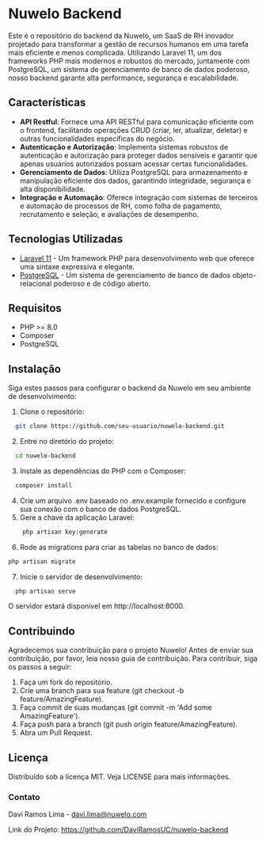# Nuwelo Backend

Este é o repositório do backend da Nuwelo, um SaaS de RH inovador projetado para transformar a gestão de recursos humanos em uma tarefa mais eficiente e menos complicada. Utilizando Laravel 11, um dos frameworks PHP mais modernos e robustos do mercado, juntamente com PostgreSQL, um sistema de gerenciamento de banco de dados poderoso, nosso backend garante alta performance, segurança e escalabilidade.

## Características

- **API Restful**: Fornece uma API RESTful para comunicação eficiente com o frontend, facilitando operações CRUD (criar, ler, atualizar, deletar) e outras funcionalidades específicas do negócio.
- **Autenticação e Autorização**: Implementa sistemas robustos de autenticação e autorização para proteger dados sensíveis e garantir que apenas usuários autorizados possam acessar certas funcionalidades.
- **Gerenciamento de Dados**: Utiliza PostgreSQL para armazenamento e manipulação eficiente dos dados, garantindo integridade, segurança e alta disponibilidade.
- **Integração e Automação**: Oferece integração com sistemas de terceiros e automação de processos de RH, como folha de pagamento, recrutamento e seleção, e avaliações de desempenho.

## Tecnologias Utilizadas

- [Laravel 11](https://laravel.com/) - Um framework PHP para desenvolvimento web que oferece uma sintaxe expressiva e elegante.
- [PostgreSQL](https://www.postgresql.org/) - Um sistema de gerenciamento de banco de dados objeto-relacional poderoso e de código aberto.

## Requisitos

- PHP >= 8.0
- Composer
- PostgreSQL

## Instalação

Siga estes passos para configurar o backend da Nuwelo em seu ambiente de desenvolvimento:

1. Clone o repositório:
```bash
  git clone https://github.com/seu-usuario/nuwelo-backend.git
```
2. Entre no diretório do projeto:
```bash
  cd nuwelo-backend
```
3. Instale as dependências do PHP com o Composer:
```bash
  composer install
```
4. Crie um arquivo .env baseado no .env.example fornecido e configure sua conexão com o banco de dados PostgreSQL.
5. Gere a chave da aplicação Laravel:
```bash
    php artisan key:generate
```
6. Rode as migrations para criar as tabelas no banco de dados:
```bash
php artisan migrate
```
7. Inicie o servidor de desenvolvimento:
```bash
  php artisan serve
```
O servidor estará disponível em http://localhost:8000.

## Contribuindo

Agradecemos sua contribuição para o projeto Nuwelo! Antes de enviar sua contribuição, por favor, leia nosso guia de contribuição. Para contribuir, siga os passos a seguir:

1. Faça um fork do repositório.
2. Crie uma branch para sua feature (git checkout -b feature/AmazingFeature).
3. Faça commit de suas mudanças (git commit -m 'Add some AmazingFeature').
4. Faça push para a branch (git push origin feature/AmazingFeature).
5. Abra um Pull Request.

## Licença
Distribuído sob a licença MIT. Veja LICENSE para mais informações.

### Contato
Davi Ramos Lima - davi.lima@nuwelo.com

Link do Projeto: https://github.com/DaviRamosUC/nuwelo-backend
